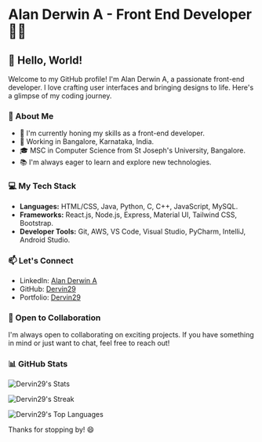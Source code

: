 # Alan Derwin A - Front End Developer 👨‍💻

## 👋 Hello, World!

Welcome to my GitHub profile! I'm Alan Derwin A, a passionate front-end developer. I love crafting user interfaces and bringing designs to life. Here's a glimpse of my coding journey.

### 🚀 About Me

- 🌱 I'm currently honing my skills as a front-end developer.
- 💼 Working in Bangalore, Karnataka, India.
- 🎓 MSC in Computer Science from St Joseph's University, Bangalore.
- 📚 I'm always eager to learn and explore new technologies.

### 💻 My Tech Stack

- **Languages:** HTML/CSS, Java, Python, C, C++, JavaScript, MySQL.
- **Frameworks:** React.js, Node.js, Express, Material UI, Tailwind CSS, Bootstrap.
- **Developer Tools:** Git, AWS, VS Code, Visual Studio, PyCharm, IntelliJ, Android Studio.


### 📫 Let's Connect

- LinkedIn: [Alan Derwin A](https://www.linkedin.com/in/alanderwin29/)
- GitHub: [Dervin29](https://github.com/Dervin29)
- Portfolio: [Dervin29](https://alan-portfolio-05.netlify.app)

### 🤝 Open to Collaboration

I'm always open to collaborating on exciting projects. If you have something in mind or just want to chat, feel free to reach out!

### 📊 GitHub Stats

![Dervin29's Stats](https://github-readme-stats.vercel.app/api?username=Dervin29&theme=tokyonight&show_icons=true&hide_border=true&count_private=false)

![Dervin29's Streak](https://github-readme-streak-stats.herokuapp.com/?user=Dervin29&theme=tokyonight&hide_border=true)

![Dervin29's Top Languages](https://github-readme-stats.vercel.app/api/top-langs/?username=Dervin29&theme=tokyonight&show_icons=true&hide_border=true&layout=compact)

Thanks for stopping by! 😄
